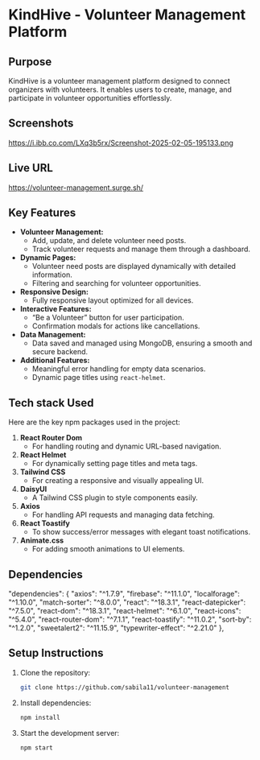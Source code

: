 # **KindHive - Volunteer Management Platform**  

## **Purpose**  
KindHive is a volunteer management platform designed to connect organizers with volunteers. It enables users to create, manage, and participate in volunteer opportunities effortlessly.  

## Screenshots
https://i.ibb.co.com/LXq3b5rx/Screenshot-2025-02-05-195133.png

## **Live URL**  
https://volunteer-management.surge.sh/  

## **Key Features**  
- **Volunteer Management:**  
  - Add, update, and delete volunteer need posts.  
  - Track volunteer requests and manage them through a dashboard.  
- **Dynamic Pages:**  
  - Volunteer need posts are displayed dynamically with detailed information.  
  - Filtering and searching for volunteer opportunities.  
- **Responsive Design:**  
  - Fully responsive layout optimized for all devices.  
- **Interactive Features:**  
  - “Be a Volunteer” button for user participation.  
  - Confirmation modals for actions like cancellations.  
- **Data Management:**  
  - Data saved and managed using MongoDB, ensuring a smooth and secure backend.  
- **Additional Features:**  
  - Meaningful error handling for empty data scenarios.  
  - Dynamic page titles using `react-helmet`.  

## **Tech stack Used**  
Here are the key npm packages used in the project:  
1. **React Router Dom**  
   - For handling routing and dynamic URL-based navigation.  
2. **React Helmet**  
   - For dynamically setting page titles and meta tags.  
3. **Tailwind CSS**  
   - For creating a responsive and visually appealing UI.  
4. **DaisyUI**  
   - A Tailwind CSS plugin to style components easily.  
5. **Axios**  
   - For handling API requests and managing data fetching.  
6. **React Toastify**  
   - To show success/error messages with elegant toast notifications.  
7. **Animate.css**  
   - For adding smooth animations to UI elements.

  ## Dependencies

 "dependencies": {
    "axios": "^1.7.9",
    "firebase": "^11.1.0",
    "localforage": "^1.10.0",
    "match-sorter": "^8.0.0",
    "react": "^18.3.1",
    "react-datepicker": "^7.5.0",
    "react-dom": "^18.3.1",
    "react-helmet": "^6.1.0",
    "react-icons": "^5.4.0",
    "react-router-dom": "^7.1.1",
    "react-toastify": "^11.0.2",
    "sort-by": "^1.2.0",
    "sweetalert2": "^11.15.9",
    "typewriter-effect": "^2.21.0"
  },

## **Setup Instructions**  
1. Clone the repository:  
   ```bash  
   git clone https://github.com/sabila11/volunteer-management  
   ```  
2. Install dependencies:  
   ```bash  
   npm install  
   ```  
3. Start the development server:  
   ```bash  
   npm start  
   ```  


